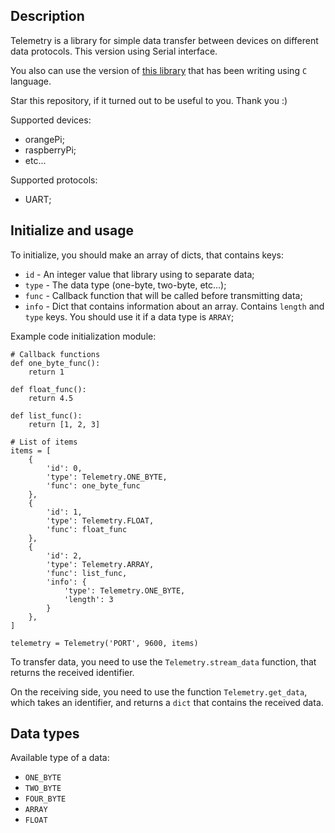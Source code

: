 Description
------------

Telemetry is a library for simple data transfer between devices on different data protocols. This version using Serial interface.

You also can use the version of [this library](https://github.com/MikhailZhyhariev/telemetry-processor) that has been writing using `C` language.

Star this repository, if it turned out to be useful to you. Thank you :)

Supported devices:
-   orangePi;
-   raspberryPi;
-   etc...

Supported protocols:
-   UART;


Initialize and usage
--------------------

To initialize, you should make an array of dicts, that contains keys:
-   `id` - An integer value that library using to separate data;
-   `type` - The data type (one-byte, two-byte, etc...);
-   `func` - Callback function that will be called before transmitting data;
-   `info` - Dict that contains information about an array. Contains `length` and `type` keys. You should use it if a data type is `ARRAY`;

Example code initialization module:
```
# Callback functions
def one_byte_func():
    return 1

def float_func():
    return 4.5

def list_func():
    return [1, 2, 3]

# List of items
items = [
    {
        'id': 0,
        'type': Telemetry.ONE_BYTE,
        'func': one_byte_func
    },
    {
        'id': 1,
        'type': Telemetry.FLOAT,
        'func': float_func
    },
    {
        'id': 2,
        'type': Telemetry.ARRAY,
        'func': list_func,
        'info': {
            'type': Telemetry.ONE_BYTE,
            'length': 3
        }
    },
]

telemetry = Telemetry('PORT', 9600, items)
```

To transfer data, you need to use the `Telemetry.stream_data` function, that returns the received identifier.

On the receiving side, you need to use the function `Telemetry.get_data`, which takes an identifier, and returns a `dict` that contains the received data.


Data types
----------

Available type of a data:
-   `ONE_BYTE`
-   `TWO_BYTE`
-   `FOUR_BYTE`
-   `ARRAY`
-   `FLOAT`
